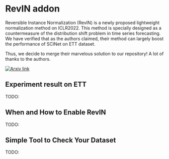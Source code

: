 # RevIN addon

Reversible Instance Normalization (RevIN) is a newly proposed lightweight normalization method on ICLR2022. This method is specially designed as a countermeasure of the distribution shift problem in time series forecasting. We have verified that as the authors claimed, their method can largely boost the performance of SCINet on ETT dataset. 

Thus, we decide to merge their marvelous solution to our repository! A lot of thanks to the authors. 

[![Arxiv link](https://img.shields.io/badge/OpenReview-Reversible%20Instance%20Normalization%20for%20Accurate%20TimeSeries%20Forecasting%20against%20Distribution%20Shift-%23B31B1B)](https://openreview.net/forum?id=cGDAkQo1C0p)

## Experiment result on ETT

TODO: 

## When and How to Enable RevIN

TODO: 

## Simple Tool to Check Your Dataset

TODO: 